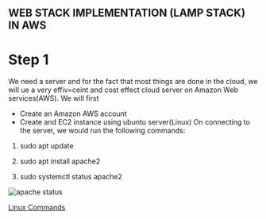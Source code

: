 ## WEB STACK IMPLEMENTATION (LAMP STACK) IN AWS
# Step 1
We need a server and for the fact that most things are done in the cloud, we will ue a very effiv=ceint and cost effect cloud server on Amazon Web services(AWS). We will first 
- Create an Amazon AWS account
- Create and EC2 instance using ubuntu server(Linux)
On connecting to the server, we would run the following commands:
1. sudo apt update

2. sudo apt install apache2

3. sudo systemctl status apache2

![ apache status](./image/apache-status.png)

[Linux Commands](https://www.hostinger.co.uk/tutorials/linux-commands)


